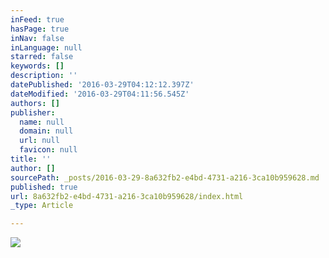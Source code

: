 ```yaml
---
inFeed: true
hasPage: true
inNav: false
inLanguage: null
starred: false
keywords: []
description: ''
datePublished: '2016-03-29T04:12:12.397Z'
dateModified: '2016-03-29T04:11:56.545Z'
authors: []
publisher:
  name: null
  domain: null
  url: null
  favicon: null
title: ''
author: []
sourcePath: _posts/2016-03-29-8a632fb2-e4bd-4731-a216-3ca10b959628.md
published: true
url: 8a632fb2-e4bd-4731-a216-3ca10b959628/index.html
_type: Article

---
```

![](https://the-grid-user-content.s3-us-west-2.amazonaws.com/e01bf690-5a22-42e6-8dcf-a8f0c24c3366.jpg)